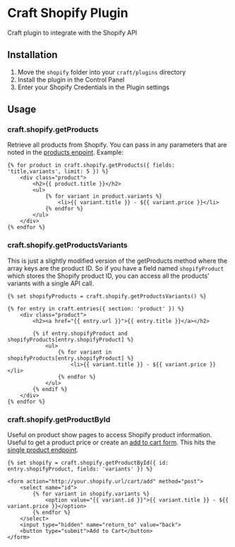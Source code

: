 # Craft Shopify Plugin

Craft plugin to integrate with the Shopify API

## Installation

1. Move the ```shopify``` folder into your ```craft/plugins``` directory
2. Install the plugin in the Control Panel
3. Enter your Shopify Credentials in the Plugin settings

## Usage

### craft.shopify.getProducts

Retrieve all products from Shopify. You can pass in any parameters that are noted in the [products enpoint](http://docs.shopify.com/api/product#index). Example:

```
{% for product in craft.shopify.getProducts({ fields: 'title,variants', limit: 5 }) %}
	<div class="product">
		<h2>{{ product.title }}</h2>
		<ul>
			{% for variant in product.variants %}
				<li>{{ variant.title }} - ${{ variant.price }}</li>
			{% endfor %}
		</ul>
	</div>
{% endfor %}
```

### craft.shopify.getProductsVariants

This is just a slightly modified version of the getProducts method where the array keys are the product ID. So if you have a field named ```shopifyProduct``` which stores the Shopify product ID, you can access all the products' variants with a single API call.

```
{% set shopifyProducts = craft.shopify.getProductsVariants() %}

{% for entry in craft.entries({ section: 'product' }) %}
	<div class="product">
		<h2><a href="{{ entry.url }}">{{ entry.title }}</a></h2>

		{% if entry.shopifyProduct and shopifyProducts[entry.shopifyProduct] %}
			<ul>
				{% for variant in shopifyProducts[entry.shopifyProduct] %}
					<li>{{ variant.title }} - ${{ variant.price }}</li>
				{% endfor %}
			</ul>
		{% endif %}
	</div>
{% endfor %}
```

### craft.shopify.getProductById

Useful on product show pages to access Shopify product information. Useful to get a product price or create an [add to cart form](http://docs.shopify.com/manual/configuration/store-customization/page-specific/cart-page/adding-to-the-cart-from-a-remote-website#html). This hits the [single product endpoint](http://docs.shopify.com/api/product#show).

```
{% set shopify = craft.shopify.getProductById({ id: entry.shopifyProduct, fields: 'variants' }) %}

<form action="http://your.shopify.url/cart/add" method="post">
	<select name="id">
		{% for variant in shopify.variants %}
			<option value="{{ variant.id }}">{{ variant.title }} - ${{ variant.price }}</option>
		{% endfor %}
	</select>
	<input type="hidden" name="return_to" value="back">
	<button type="submit">Add to Cart</button>
</form>
```